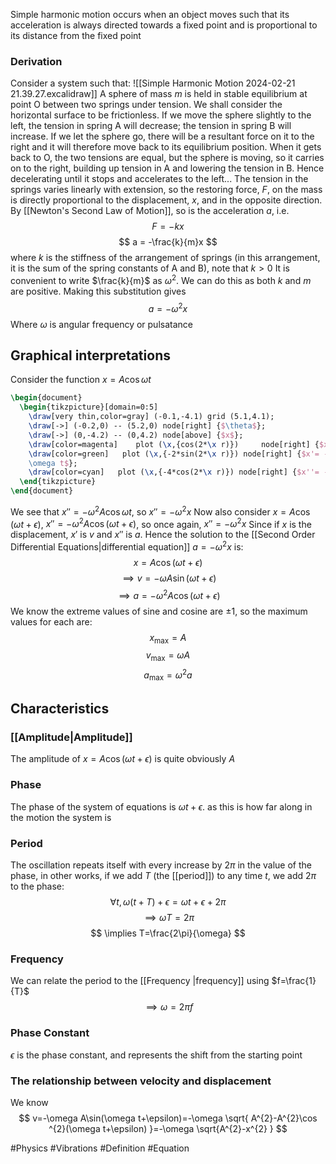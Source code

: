  Simple harmonic motion occurs when an object moves such that its acceleration is always directed towards a fixed point and is proportional to its distance from the fixed point
### Derivation
Consider a system such that:
![[Simple Harmonic Motion 2024-02-21 21.39.27.excalidraw]]
A sphere of mass $m$ is held in stable equilibrium at point O between two springs under tension. We shall consider the horizontal surface to be frictionless. If we move the sphere slightly to the left, the tension in spring A will decrease; the tension in spring B will increase. If we let the sphere go, there will be a resultant force on it to the right and it will therefore move back to its equilibrium position. When it gets back to O, the two tensions are equal, but the sphere is moving, so it carries on to the right, building up tension in A and lowering the tension in B. Hence decelerating until it stops and accelerates to the left...
The tension in the springs varies linearly with extension, so the restoring force, $F$, on the mass is directly proportional to the displacement, $x$, and in the opposite direction. By [[Newton's Second Law of Motion]], so is the acceleration $a$, i.e.
$$
F=-kx
$$
$$
a = -\frac{k}{m}x
$$
where $k$ is the stiffness of the arrangement of springs (in this arrangement, it is the sum of the spring constants of A and B), note that $k>0$
It is convenient to write $\frac{k}{m}$ as $\omega^{2}$. We can do this as both $k$ and $m$ are positive. Making this substitution gives
$$
a=-\omega^{2}x
$$
Where $\omega$ is angular frequency or pulsatance
## Graphical interpretations
Consider the function $x=A\cos \omega t$
```tikz
\begin{document}
  \begin{tikzpicture}[domain=0:5]
    \draw[very thin,color=gray] (-0.1,-4.1) grid (5.1,4.1);
    \draw[->] (-0.2,0) -- (5.2,0) node[right] {$\theta$};
    \draw[->] (0,-4.2) -- (0,4.2) node[above] {$x$};
    \draw[color=magenta]    plot (\x,{cos(2*\x r)})     node[right] {$x= A\cos\omega t$};
    \draw[color=green]   plot (\x,{-2*sin(2*\x r)}) node[right] {$x'= -\omega A\sin2
    \omega t$};
    \draw[color=cyan]   plot (\x,{-4*cos(2*\x r)}) node[right] {$x''= -\omega^2 A\sin\omega t$};
  \end{tikzpicture}
\end{document}
```
We see that $x''=-\omega^{2}A\cos\omega t$, so $x''=-\omega^{2}x$
Now also consider $x=A\cos(\omega t+\epsilon)$, $x''=-\omega^{2}A\cos(\omega t+\epsilon)$, so once again, $x''=-\omega^{2}x$
Since if $x$ is the displacement, $x'$ is $v$ and $x''$ is $a$. Hence the solution to the [[Second Order Differential Equations|differential equation]] $a=-\omega^{2}x$ is:
$$
x=A\cos(\omega t+\epsilon)
$$
$$
\implies v=-\omega A\sin(\omega t+\epsilon)
$$
$$
\implies a = -\omega^{2}A\cos(\omega t+\epsilon)
$$
We know the extreme values of sine and cosine are $\pm 1$, so the maximum values for each are:
$$
x_{\text{max}}=A
$$
$$
v_{\text{max}}=\omega A
$$
$$
a_{\text{max}}=\omega^{2}a
$$
## Characteristics
### [[Amplitude|Amplitude]]
The amplitude of $x=A\cos(\omega t+\epsilon)$ is quite obviously $A$
### Phase
The phase of the system of equations is $\omega t+\epsilon$. as this is how far along in the motion the system is
### Period
The oscillation repeats itself with every increase by $2\pi$ in the value of the phase, in other works, if we add $T$ (the [[period]]) to any time $t$, we add $2\pi$ to the phase:
$$
\forall t, \omega(t+T)+\epsilon=\omega t+\epsilon+2\pi
$$
$$
\implies \omega T=2\pi
$$
$$
\implies T=\frac{2\pi}{\omega}
$$
### Frequency
We can relate the period to the [[Frequency |frequency]] using $f=\frac{1}{T}$
$$
\implies\omega=2\pi f
$$
### Phase Constant
$\epsilon$ is the phase constant, and represents the shift from the starting point
### The relationship between velocity and displacement
We know
$$
v=-\omega A\sin(\omega t+\epsilon)=-\omega \sqrt{ A^{2}-A^{2}\cos ^{2}(\omega t+\epsilon) }=-\omega \sqrt{A^{2}-x^{2}  }
$$

#Physics #Vibrations #Definition #Equation